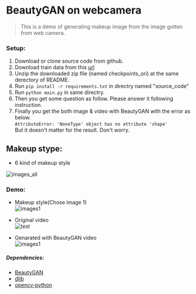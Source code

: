 BeautyGAN on webcamera
===

> This is a demo of generating makeup image from the image gotten from web camera.

### Setup:
1. Download or clone source code from github.
2. Download train data from this [url](https://drive.google.com/file/d/17Nm2hR3Hz4U0Yh6M93wfc2A2wQ_pE-hP/view?usp=sharing)
3. Unzip the downloaded zip file (named checkpoints_ori) at the same derectory of README.
4. Run `pip install -r requirements.txt` in directry named "source_code"  
5. Run `python main.py` in same directry.  
6. Then you get some question as follow. Please answer it following instruction.
7. Finally you get the both image & video with BeautyGAN with the error as below.  
  `AttributeError: 'NoneType' object has no attribute 'shape'`  
  But it doesn't matter for the result. Don't worry.

## Makeup stype:
 - 6 kind of makeup style  
 
![images_all](https://user-images.githubusercontent.com/20176579/59491600-ab90d380-8eb9-11e9-9b2d-f54534598fd2.png)

### Demo:
 - Makeup style(Chose image 1)  
 ![images1](https://user-images.githubusercontent.com/20176579/59495678-6ae98800-8ec2-11e9-842f-5200b9f93199.jpg)
 
 - Original video  
 ![test](https://user-images.githubusercontent.com/20176579/59502783-3e893800-8ed1-11e9-9206-688c72e498c8.gif)
 
 - Genarated with BeautyGAN video  
 ![images1](https://user-images.githubusercontent.com/20176579/59502797-4812a000-8ed1-11e9-87af-186a03a70f46.gif)
 
##### Dependencies:
- [BeautyGAN](http://liusi-group.com/pdf/BeautyGAN-camera-ready_2.pdf)  
- [dlib](http://dlib.net/)  
- [opencv-python](http://docs.opencv.org/3.0-beta/doc/py_tutorials/py_tutorials.html)
